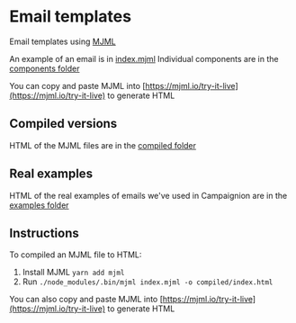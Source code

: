# Email templates

Email templates using [MJML](https://mjml.io)

An example of an email is in [index.mjml](/index.mjml)
Individual components are in the [components folder](/components)

You can copy and paste MJML into [https://mjml.io/try-it-live](https://mjml.io/try-it-live) to generate HTML

## Compiled versions

HTML of the MJML files are in the [compiled folder](/compiled)

## Real examples

HTML of the real examples of emails we've used in Campaignion are in the [examples folder](/examples)

## Instructions

To compiled an MJML file to HTML:

1. Install MJML `yarn add mjml`
2. Run `./node_modules/.bin/mjml index.mjml -o compiled/index.html`

You can also copy and paste MJML into [https://mjml.io/try-it-live](https://mjml.io/try-it-live) to generate HTML